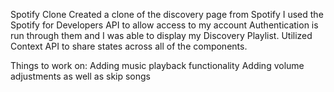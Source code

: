 Spotify Clone
Created a clone of the discovery page from Spotify
I used the Spotify for Developers API to allow access to my account
Authentication is run through them and I was able to display my Discovery Playlist. 
Utilized Context API to share states across all of the components.

Things to work on:
Adding music playback functionality
Adding volume adjustments as well as skip songs

